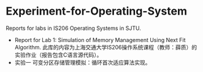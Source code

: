 # Experiment-for-Operating-System
Reports for labs in IS206 Operating Systems in SJTU.
- Report for Lab 1: Simulation of Memory Management Using Next Fit Algorithm.
此库的内容为上海交通大学IS206操作系统课程（教师：薛质）的实验作业（报告包含C语言源代码）。
- 实验一 可变分区存储管理模拟：循环首次适应算法实现。
